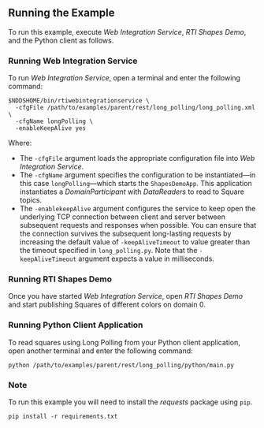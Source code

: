 ## Running the Example

To run this example, execute _Web Integration Service_, _RTI Shapes Demo_, and
the Python client as follows.

### Running Web Integration Service
To run _Web Integration Service_, open a terminal and enter the following
command:

```
$NDDSHOME/bin/rtiwebintegrationservice \
  -cfgFile /path/to/examples/parent/rest/long_polling/long_polling.xml \
  -cfgName longPolling \
  -enableKeepAlive yes
```

Where:

* The ``-cfgFile`` argument loads the appropriate configuration file
into _Web Integration Service_.
* The ``-cfgName`` argument specifies the configuration to be instantiated—in
this case ``longPolling``—which starts the ``ShapesDemoApp``.
This application instantiates a _DomainParticipant_ with _DataReaders_ to read
to Square topics.
* The ``-enablekeepAlive`` argument configures the service to keep open the
underlying TCP connection between client and server between subsequent requests
and responses when possible. You can ensure that the connection survives the
subsequent long-lasting requests by increasing the default value of
``-keepAliveTimeout`` to value greater than the timeout specified in
``long_polling.py``. Note that the ``-keepAliveTimeout`` argument expects a
value in milliseconds.

### Running RTI Shapes Demo
Once you have started _Web Integration Service_, open _RTI Shapes
Demo_ and start publishing Squares of different colors on domain 0.

### Running Python Client Application
To read squares using Long Polling from your Python client application,
open another terminal and enter the following command:

```
python /path/to/examples/parent/rest/long_polling/python/main.py
```

### Note
To run this example you will need to install the *requests* package using
``pip``.

```
pip install -r requirements.txt
```
